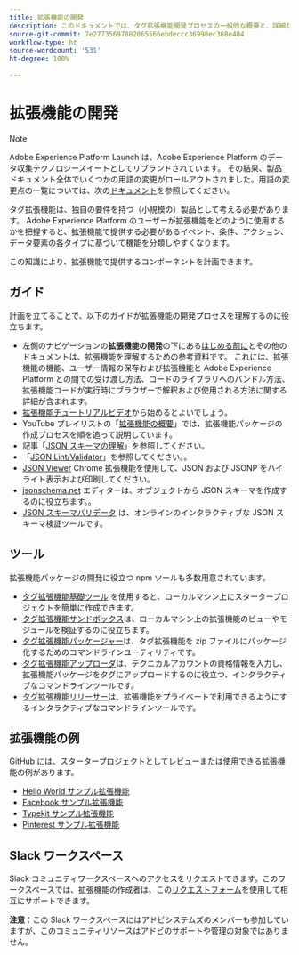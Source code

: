 ```yaml
---
title: 拡張機能の開発
description: このドキュメントでは、タグ拡張機能開発プロセスの一般的な概要と、詳細なプロセスに関するその他のドキュメントへのリンクを示します。
source-git-commit: 7e27735697882065566ebdeccc36998ec368e404
workflow-type: ht
source-wordcount: '531'
ht-degree: 100%

---
```


# 拡張機能の開発

>[!NOTE]
>
>Adobe Experience Platform Launch は、Adobe Experience Platform のデータ収集テクノロジースイートとしてリブランドされています。 その結果、製品ドキュメント全体でいくつかの用語の変更がロールアウトされました。用語の変更点の一覧については、次の[ドキュメント](../../term-updates.md)を参照してください。

タグ拡張機能は、独自の要件を持つ（小規模の）製品として考える必要があります。 Adobe Experience Platform のユーザーが拡張機能をどのように使用するかを把握すると、拡張機能で提供する必要があるイベント、条件、アクション、データ要素の各タイプに基づいて機能を分類しやすくなります。

この知識により、拡張機能で提供するコンポーネントを計画できます。

## ガイド

計画を立てることで、以下のガイドが拡張機能の開発プロセスを理解するのに役立ちます。

* 左側のナビゲーションの&#x200B;**拡張機能の開発**&#x200B;の下にある[はじめる前に](../getting-started.md)とその他のドキュメントは、拡張機能を理解するための参考資料です。 これには、拡張機能の機能、ユーザー情報の保存および拡張機能と Adobe Experience Platform との間での受け渡し方法、コードのライブラリへのバンドル方法、拡張機能コードが実行時にブラウザーで解釈および使用される方法に関する詳細が含まれます。
* [拡張機能チュートリアルビデオ](https://youtu.be/rxjtC9o4rl0)から始めるとよいでしょう。
* YouTube プレイリストの「[拡張機能の概要](https://www.youtube.com/playlist?list=PLOdw8u2F8CIgynzKrPEwCPuDxzHW1WP5m)」では、拡張機能パッケージの作成プロセスを順を追って説明しています。
* 記事「[JSON スキーマの理解](https://spacetelescope.github.io/understanding-json-schema/index.html#)」を参照してください。
* 「[JSON Lint/Validator](http://jsonlint.com/)」を参照してください。。
* [JSON Viewer](https://chrome.google.com/webstore/detail/json-viewer/gbmdgpbipfallnflgajpaliibnhdgobh) Chrome 拡張機能を使用して、JSON および JSONP をハイライト表示および印刷してください。
* [jsonschema.net](https://jsonschema.net/#/editor) エディターは、オブジェクトから JSON スキーマを作成するのに役立ちます。。
* [JSON スキーマバリデータ](http://www.jsonschemavalidator.net/) は、オンラインのインタラクティブな JSON スキーマ検証ツールです。

## ツール

拡張機能パッケージの開発に役立つ npm ツールも多数用意されています。

* [タグ拡張機能基礎ツール](https://www.npmjs.com/package/@adobe/reactor-scaffold) を使用すると、ローカルマシン上にスタータープロジェクトを簡単に作成できます。
* [タグ拡張機能サンドボックス](https://www.npmjs.com/package/@adobe/reactor-sandbox)は、ローカルマシン上の拡張機能のビューやモジュールを検証するのに役立ちます。
* [タグ拡張機能パッケージャー](https://www.npmjs.com/package/@adobe/reactor-packager)は、タグ拡張機能を zip ファイルにパッケージ化するためのコマンドラインユーティリティです。
* [タグ拡張機能アップローダ](https://www.npmjs.com/package/@adobe/reactor-uploader)は、テクニカルアカウントの資格情報を入力し、拡張機能パッケージをタグにアップロードするのに役立つ、インタラクティブなコマンドラインツールです。
* [タグ拡張機能リリーサー](https://www.npmjs.com/package/@adobe/reactor-releaser)は、拡張機能をプライベートで利用できるようにするインタラクティブなコマンドラインツールです。

## 拡張機能の例

GitHub には、スタータープロジェクトとしてレビューまたは使用できる拡張機能の例があります。

* [Hello World サンプル拡張機能](https://github.com/adobe/reactor-helloworld-extension)
* [Facebook サンプル拡張機能](https://github.com/Adobe-Marketing-Cloud-Activation/extension-facebookpixel)
* [Typekit サンプル拡張機能](https://github.com/jeffchasin/extension-typekit)
* [Pinterest サンプル拡張機能](https://github.com/jeffchasin/extension-pinterest)

## Slack ワークスペース

Slack コミュニティワークスペースへのアクセスをリクエストできます。このワークスペースでは、拡張機能の作成者は、この[リクエストフォーム](http://join.launchdevelopers.chat)を使用して相互にサポートできます。

**注意**：この Slack ワークスペースにはアドビシステムズのメンバーも参加していますが、このコミュニティリソースはアドビのサポートや管理の対象ではありません。
